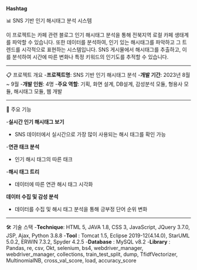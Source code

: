 **Hashtag**

📊 SNS 기반 인기 해시태그 분석 시스템

이 프로젝트는 카페 관련 블로그 인기 해시태그 분석을 통해 전북지역 로컬 카페 생태계를 파악할 수 있습니다. 또한 데이터를 분석하여, 인기 있는 해시태그를 파악하고 그 트렌드를 시각적으로 표현하는 시스템입니다. SNS 게시물에서 해시태그를 추출하고, 이를 분석하여 시간에 따른 변화나 특정 키워드의 인기도를 추적할 수 있습니다.

---

📋 프로젝트 개요
-**프로젝트명**: SNS 기반 인기 해시태그 분석
-**개발 기간**: 2023년 8월 ~ 9월
-**개발 인원**: 4명
-**주요 역할**: 기획, 화면 설계, DB설계, 감성분석 모듈, 형용사 모듈, 해시태그 모듈, 웹 개발

---

🚀 주요 기능

-**실시간 인기 해시태그 보기**
- SNS 데이터에서 실시간으로 가장 많이 사용되는 해시 태그를 확인 가능

-**연관 태크 분석**
- 인기 해시 태그의 따른 태크

-**해시 태그 트리**
- 데이터에 따른 연관 해시 태그 시각화 

**데이터 수집 및 감성 분석**
- 데이터를 수집 및 해시 태그 분석을 통해 긍부정 단어 순위 변화 



---

🛠️ 기술 스택
-**Technique**: HTML 5, JAVA 1.8, CSS 3, JavaScript, JQuery 3.7.0, JSP,  Ajax, Python 3.8.8
-**Tool**     : Tomcat 1.5, Eclipse 2019-12(4.14.0), StarUML 5.0.2, ERWIN 7.3.2, Spyder 4.2.5
-**Database** : MySQL v8.2
-**Library**  : Pandas, re, csv, Okt, selenium, bs4, webdriver_manager, webdriver_manager, 
               collections, train_test_split, dump, TfidfVectorizer, MultinomialNB, 
               cross_val_score, load, accuracy_score

